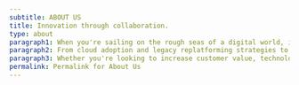 ```yaml
---
subtitle: ABOUT US
title: Innovation through collaboration.
type: about
paragraph1: When you're sailing on the rough seas of a digital world, it helps to have a solid crew of professionals you can count on. Greyshore is a modern people-driven service that provides research, strategy, delivery, and up-skilling to support your company on every point of its journey.
paragraph2: From cloud adoption and legacy replatforming strategies to digital transformation in preparation for IPO, technology advisory services and beyond, our diverse team of thinkers, builders, designers, and doers believe that the best outcomes happen when we work hand-in-hand with your organization.
paragraph3: Whether you're looking to increase customer value, technology enablement, revenue or more, we can help! Contact us to find out what we can do for you!
permalink: Permalink for About Us
---
```






